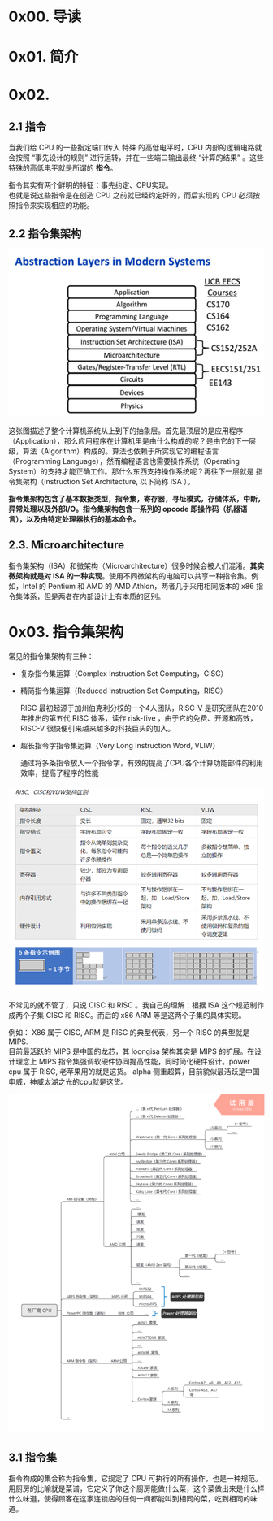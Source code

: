 # 0x00. 导读

# 0x01. 简介



# 0x02. 

## 2.1 指令

当我们给 CPU 的一些指定端口传入 特殊 的高低电平时，CPU 内部的逻辑电路就会按照 “事先设计的规则” 进行运转，并在一些端口输出最终 “计算的结果” 。这些特殊的高低电平就是所谓的 **指令**。

指令其实有两个鲜明的特征：事先约定、CPU实现。  
也就是说这些指令是在创造 CPU 之前就已经约定好的，而后实现的 CPU 必须按照指令来实现相应的功能。

## 2.2 指令集架构

![Alt text](../../pic/linux/abstraction_layers.png) 

这张图描述了整个计算机系统从上到下的抽象层。首先最顶层的是应用程序（Application），那么应用程序在计算机里是由什么构成的呢？是由它的下一层级，算法（Algorithm）构成的。算法也依赖于所实现它的编程语言（Programming Language），然而编程语言也需要操作系统（Operating System）的支持才能正确工作。那什么东西支持操作系统呢？再往下一层就是 指令集架构（Instruction Set Architecture, 以下简称 ISA ）。

**指令集架构包含了基本数据类型，指令集，寄存器，寻址模式，存储体系，中断，异常处理以及外部I/O。指令集架构包含一系列的 opcode 即操作码（机器语言），以及由特定处理器执行的基本命令。**

## 2.3. Microarchitecture

指令集架构（ISA）和微架构（Microarchitecture）很多时候会被人们混淆。**其实微架构就是对 ISA 的一种实现**。使用不同微架构的电脑可以共享一种指令集。例如，Intel 的 Pentium 和 AMD 的 AMD Athlon，两者几乎采用相同版本的 x86 指令集体系，但是两者在内部设计上有本质的区别。

# 0x03. 指令集架构

常见的指令集架构有三种：

- 复杂指令集运算（Complex Instruction Set Computing，CISC）

- 精简指令集运算（Reduced Instruction Set Computing，RISC）

    RISC 最初起源于加州伯克利分校的一个4人团队，RISC-V 是研究团队在2010年推出的第五代 RISC 体系，读作 risk-five ，由于它的免费、开源和高效，RISC-V 很快便引来越来越多的科技巨头的加入。

- 超长指令字指令集运算（Very Long Instruction Word, VLIW）

    通过将多条指令放入一个指令字，有效的提高了CPU各个计算功能部件的利用效率，提高了程序的性能

![Alt text](../../pic/linux/RISC_CISC_VLIW.png)

不常见的就不管了，只说 CISC 和 RISC 。我自己的理解：根据 ISA 这个规范制作成两个子集 CISC 和 RISC。而后的 x86 ARM 等是这两个子集的具体实现。

例如： X86 属于 CISC, ARM 是 RISC 的典型代表，另一个 RISC 的典型就是 MIPS.  
目前最活跃的 MIPS 是中国的龙芯，其 loongisa 架构其实是 MIPS 的扩展。在设计理念上 MIPS 指令集强调软硬件协同提高性能，同时简化硬件设计。power cpu 属于 RISC, 老苹果用的就是这货。 alpha 侧重超算，目前貌似最活跃是中国申威，神威太湖之光的cpu就是这货。

![Alt text](../../pic/linux/ISA_examples.png)

## 3.1 指令集

指令构成的集合称为指令集，它规定了 CPU 可执行的所有操作，也是一种规范。用厨房的比喻就是菜谱，它定义了你这个厨房能做什么菜，这个菜做出来是什么样什么味道，使得顾客在这家连锁店的任何一间都能叫到相同的菜，吃到相同的味道。
